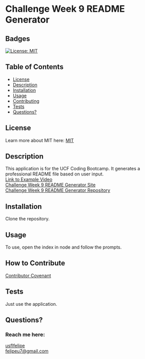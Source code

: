# Challenge Week 9 README Generator
  ## Badges
  [![License: MIT](https://img.shields.io/badge/License-MIT-yellow.svg)](https://opensource.org/licenses/MIT)

  ## Table of Contents
  * [License](#license)
  * [Description](#description)
  * [Installation](#installation)
  * [Usage](#usage)
  * [Contributing](#how-to-contribute)
  * [Tests](#tests)
  * [Questions?](#questions)

  ## License
  Learn more about MIT here:
  [MIT](https://opensource.org/licenses/MIT)

  ## Description
  This application is for the UCF Coding Bootcamp. It generates a professional README file based on user input.  
  [Link to Example Video]()  
  [Challenge Week 9 README Generator Site]()  
  [Challenge Week 9 README Generator Repository](https://github.com/usflfelipe/readme-generator)  

  ## Installation
  Clone the repository. 

  ## Usage
  To use, open the index in node and follow the prompts. 

  ## How to Contribute
  [Contributor Covenant](https://www.contributor-covenant.org/)  

  ## Tests
  Just use the application.

  ## Questions?
  ### Reach me here: 
  [usflfelipe](https://github.com/usflfelipe)  
  felipeu7@gmail.com